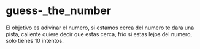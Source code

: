 # guess-_the_number
El objetivo es adivinar el numero, si estamos cerca del numero te dara una pista, caliente quiere decir que estas cerca,
frio si estas lejos del numero, solo tienes 10 intentos. 
